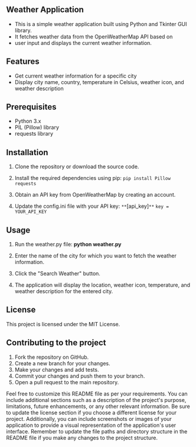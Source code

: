 ## **Weather Application**

* This is a simple weather application built using Python and Tkinter GUI library. 
* It fetches weather data from the OpenWeatherMap API based on 
* user input and displays the current weather information.

## **Features**

* Get current weather information for a specific city
* Display city name, country, temperature in Celsius, weather icon, and weather description

## **Prerequisites**

* Python 3.x
* PIL (Pillow) library
* requests library

## **Installation**

1. Clone the repository or download the source code.

2. Install the required dependencies using pip:
     ```pip install Pillow requests```
3. Obtain an API key from OpenWeatherMap by creating an account.

4. Update the config.ini file with your API key:
       ```**```[api_key]```**```
   ````key = YOUR_API_KEY````

## **Usage**

1. Run the weather.py file:
    **python weather.py**
2. Enter the name of the city for which you want to fetch the weather information.

3. Click the "Search Weather" button.

4. The application will display the location, weather icon, temperature, and weather 
description for the entered city.

## **License**

This project is licensed under the MIT License.

## Contributing to the project

1. Fork the repository on GitHub.
2. Create a new branch for your changes.
3. Make your changes and add tests.
4. Commit your changes and push them to your branch.
5. Open a pull request to the main repository.

Feel free to customize this README file as per your requirements. You can include additional sections such as a description of the project's purpose, limitations, future enhancements, or any other relevant information. 
Be sure to update the license section if you choose a different license for your project.
Additionally, you can include screenshots or images of your application to provide a visual representation of the application's user interface.
Remember to update the file paths and directory structure in the README file if you make any changes to the project structure.